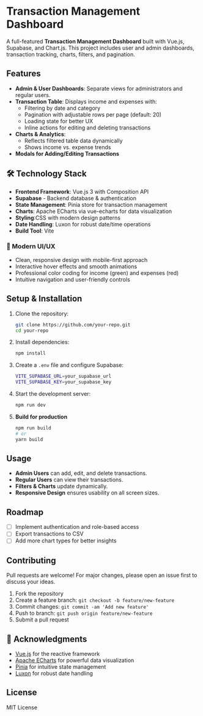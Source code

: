 # Transaction Management Dashboard

A full-featured **Transaction Management Dashboard** built with Vue.js, Supabase, and Chart.js. This project includes user and admin dashboards, transaction tracking, charts, filters, and pagination.

## Features

- **Admin & User Dashboards**: Separate views for administrators and regular users.
- **Transaction Table**: Displays income and expenses with:
  - Filtering by date and category
  - Pagination with adjustable rows per page (default: 20)
  - Loading state for better UX
  - Inline actions for editing and deleting transactions
- **Charts & Analytics**:
  - Reflects filtered table data dynamically
  - Shows income vs. expense trends
- **Modals for Adding/Editing Transactions**

## 🛠️ Technology Stack

- **Frontend Framework**: Vue.js 3 with Composition API
- **Supabase** - Backend database & authentication
- **State Management**: Pinia store for transaction management
- **Charts**: Apache ECharts via vue-echarts for data visualization
- **Styling**:CSS with modern design patterns
- **Date Handling**: Luxon for robust date/time operations
- **Build Tool**: Vite

### 🎨 Modern UI/UX

- Clean, responsive design with mobile-first approach
- Interactive hover effects and smooth animations
- Professional color coding for income (green) and expenses (red)
- Intuitive navigation and user-friendly controls

## Setup & Installation

1. Clone the repository:

   ```sh
   git clone https://github.com/your-repo.git
   cd your-repo
   ```

2. Install dependencies:

   ```sh
   npm install
   ```

3. Create a `.env` file and configure Supabase:

   ```sh
   VITE_SUPABASE_URL=your_supabase_url
   VITE_SUPABASE_KEY=your_supabase_key
   ```

4. Start the development server:

   ```sh
   npm run dev
   ```

5. **Build for production**
   ```bash
   npm run build
   # or
   yarn build
   ```

## Usage

- **Admin Users** can add, edit, and delete transactions.
- **Regular Users** can view their transactions.
- **Filters & Charts** update dynamically.
- **Responsive Design** ensures usability on all screen sizes.

## Roadmap

- [ ] Implement authentication and role-based access
- [ ] Export transactions to CSV
- [ ] Add more chart types for better insights

## Contributing

Pull requests are welcome! For major changes, please open an issue first to discuss your ideas.

1. Fork the repository
2. Create a feature branch: `git checkout -b feature/new-feature`
3. Commit changes: `git commit -am 'Add new feature'`
4. Push to branch: `git push origin feature/new-feature`
5. Submit a pull request

## 🙏 Acknowledgments

- [Vue.js](https://vuejs.org/) for the reactive framework
- [Apache ECharts](https://echarts.apache.org/) for powerful data visualization
- [Pinia](https://pinia.vuejs.org/) for intuitive state management
- [Luxon](https://moment.github.io/luxon/) for robust date handling

## License

MIT License
